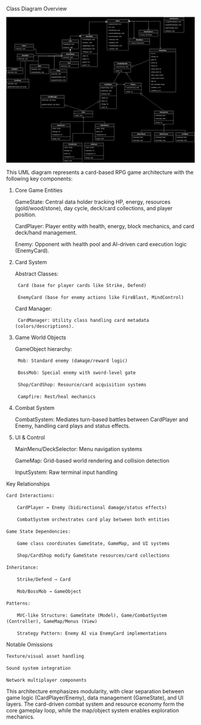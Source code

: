 Class Diagram Overview

![Class Diagram](./images/class_diagram.png)

This UML diagram represents a card-based RPG game architecture with the following key components:
1. Core Game Entities

    GameState: Central data holder tracking HP, energy, resources (gold/wood/stone), day cycle, deck/card collections, and player position.

    CardPlayer: Player entity with health, energy, block mechanics, and card deck/hand management.

    Enemy: Opponent with health pool and AI-driven card execution logic (EnemyCard).

2. Card System

    Abstract Classes:

        Card (base for player cards like Strike, Defend)

        EnemyCard (base for enemy actions like FireBlast, MindControl)

    Card Manager:

        CardManager: Utility class handling card metadata (colors/descriptions).

3. Game World Objects

    GameObject hierarchy:

        Mob: Standard enemy (damage/reward logic)

        BossMob: Special enemy with sword-level gate

        Shop/CardShop: Resource/card acquisition systems

        Campfire: Rest/heal mechanics

4. Combat System

    CombatSystem: Mediates turn-based battles between CardPlayer and Enemy, handling card plays and status effects.

5. UI & Control

    MainMenu/DeckSelector: Menu navigation systems

    GameMap: Grid-based world rendering and collision detection

    InputSystem: Raw terminal input handling

Key Relationships

    Card Interactions:

        CardPlayer ↔ Enemy (bidirectional damage/status effects)

        CombatSystem orchestrates card play between both entities

    Game State Dependencies:

        Game class coordinates GameState, GameMap, and UI systems

        Shop/CardShop modify GameState resources/card collections

    Inheritance:

        Strike/Defend → Card

        Mob/BossMob → GameObject

    Patterns:

        MVC-like Structure: GameState (Model), Game/CombatSystem (Controller), GameMap/Menus (View)

        Strategy Pattern: Enemy AI via EnemyCard implementations

Notable Omissions

    Texture/visual asset handling

    Sound system integration

    Network multiplayer components

This architecture emphasizes modularity, with clear separation between game logic (CardPlayer/Enemy), data management (GameState), and UI layers. The card-driven combat system and resource economy form the core gameplay loop, while the map/object system enables exploration mechanics.

